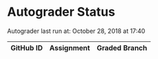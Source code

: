 # Autograder Status
Autograder last run at: October 28, 2018 at 17:40

| GitHub ID | Assignment | Graded Branch |
|-----------|------------|---------------|
